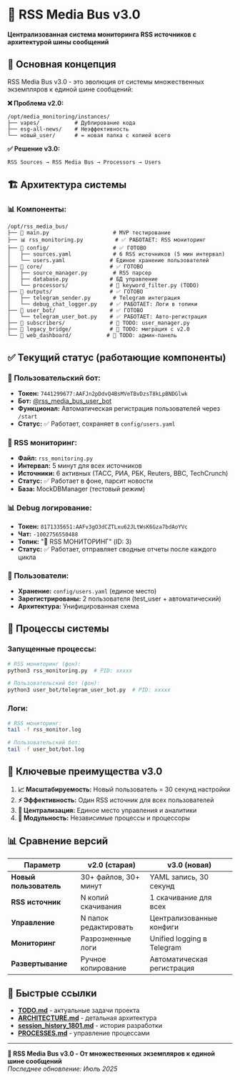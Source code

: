 # 🚀 RSS Media Bus v3.0

**Централизованная система мониторинга RSS источников с архитектурой шины сообщений**

## 🎯 **Основная концепция**

RSS Media Bus v3.0 - это эволюция от системы множественных экземпляров к единой шине сообщений:

**❌ Проблема v2.0:**
```
/opt/media_monitoring/instances/
├── vapes/           # Дублирование кода
├── esg-all-news/    # Неэффективность
└── новый_user/      # = новая папка с копией всего
```

**✅ Решение v3.0:**
```
RSS Sources → RSS Media Bus → Processors → Users
```

## 🏗️ **Архитектура системы**

### **📊 Компоненты:**
```
/opt/rss_media_bus/
├── 🔧 main.py                    # MVP тестирование
├── 📊 rss_monitoring.py          # ✅ РАБОТАЕТ: RSS мониторинг
├── 📁 config/                    # ✅ ГОТОВО
│   ├── sources.yaml             # 6 RSS источников (5 мин интервал)
│   └── users.yaml              # Единое хранение пользователей
├── 📁 core/                     # ✅ ГОТОВО
│   ├── source_manager.py        # RSS парсер
│   ├── database.py             # БД управление
│   └── processors/             # 🚧 keyword_filter.py (TODO)
├── 📁 outputs/                  # ✅ ГОТОВО
│   ├── telegram_sender.py       # Telegram интеграция
│   └── debug_chat_logger.py    # ✅ РАБОТАЕТ: Логи в топики
├── 📁 user_bot/                 # ✅ ГОТОВО
│   └── telegram_user_bot.py    # ✅ РАБОТАЕТ: Авто-регистрация
├── 📁 subscribers/              # 🚧 TODO: user_manager.py
├── 📁 legacy_bridge/            # 🚧 TODO: миграция с v2.0
└── 📁 web_dashboard/           # 🚧 TODO: админ-панель
```

## ✅ **Текущий статус (работающие компоненты)**

### **🤖 Пользовательский бот:**
- **Токен:** `7441299677:AAFJn2pDdvQ4BsMVeTBvDzsT8kLpBNDGlwk`
- **Бот:** [@rss_media_bus_user_bot](https://t.me/rss_media_bus_user_bot)
- **Функционал:** Автоматическая регистрация пользователей через `/start`
- **Статус:** ✅ Работает, сохраняет в `config/users.yaml`

### **📡 RSS мониторинг:**
- **Файл:** `rss_monitoring.py`
- **Интервал:** 5 минут для всех источников
- **Источники:** 6 активных (ТАСС, РИА, РБК, Reuters, BBC, TechCrunch)
- **Статус:** ✅ Работает в фоне, парсит новости
- **База:** MockDBManager (тестовый режим)

### **📊 Debug логирование:**
- **Токен:** `8171335651:AAFv3gO3dCZTLxu62JLtWsK6Gza7bdAoYVc`
- **Чат:** `-1002756550488`
- **Топик:** "📡 RSS МОНИТОРИНГ" (ID: 3)
- **Статус:** ✅ Работает, отправляет сводные отчеты после каждого цикла

### **👥 Пользователи:**
- **Хранение:** `config/users.yaml` (единое место)
- **Зарегистрированы:** 2 пользователя (test_user + автоматический)
- **Архитектура:** Унифицированная схема

## 🔄 **Процессы системы**

### **Запущенные процессы:**
```bash
# RSS мониторинг (фон):
python3 rss_monitoring.py  # PID: xxxxx

# Пользовательский бот (фон):
python3 user_bot/telegram_user_bot.py  # PID: xxxxx
```

### **Логи:**
```bash
# RSS мониторинг:
tail -f rss_monitor.log

# Пользовательский бот:
tail -f user_bot/bot.log
```

## 🎯 **Ключевые преимущества v3.0**

1. **📈 Масштабируемость:** Новый пользователь = 30 секунд настройки
2. **⚡ Эффективность:** Один RSS источник для всех пользователей
3. **🔧 Централизация:** Единое место управления и аналитики
4. **🔄 Модульность:** Независимые процессы и процессоры

## 📊 **Сравнение версий**

| Параметр | v2.0 (старая) | v3.0 (новая) |
|----------|---------------|--------------|
| **Новый пользователь** | 30+ файлов, 30+ минут | YAML запись, 30 секунд |
| **RSS источник** | N копий скачивания | 1 скачивание для всех |
| **Управление** | N папок редактировать | Централизованные конфиги |
| **Мониторинг** | Разрозненные логи | Unified logging в Telegram |
| **Развертывание** | Ручное копирование | Автоматическая регистрация |

## 🔗 **Быстрые ссылки**

- **[TODO.md](TODO.md)** - актуальные задачи проекта
- **[ARCHITECTURE.md](ARCHITECTURE.md)** - детальная архитектура
- **[session_history_1801.md](session_history_1801.md)** - история разработки
- **[PROCESSES.md](PROCESSES.md)** - управление процессами

---

**🚀 RSS Media Bus v3.0 - От множественных экземпляров к единой шине сообщений**  
*Последнее обновление: Июль 2025* 